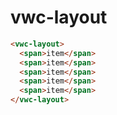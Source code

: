 # vwc-layout

```html preview
<vwc-layout>
  <span>item</span>
  <span>item</span>
  <span>item</span>
  <span>item</span>
  <span>item</span>
</vwc-layout>
```

